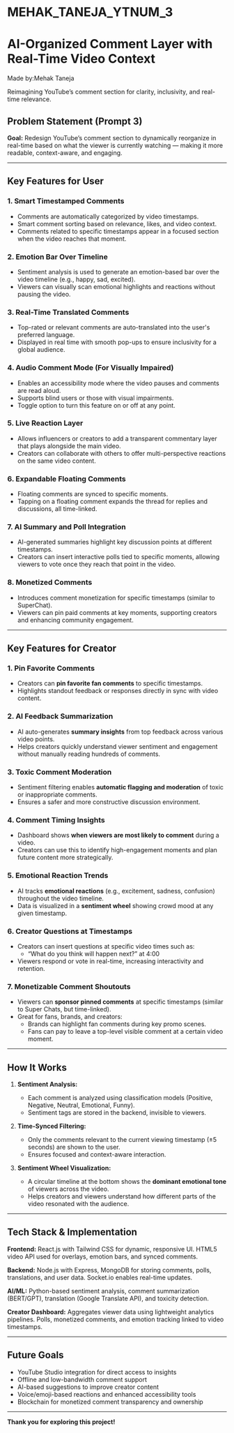 # MEHAK_TANEJA_YTNUM_3
# AI-Organized Comment Layer with Real-Time Video Context
Made by:Mehak Taneja


Reimagining YouTube’s comment section for clarity, inclusivity, and real-time relevance.

## Problem Statement (Prompt 3)

**Goal:** Redesign YouTube’s comment section to dynamically reorganize in real-time based on what the viewer is currently watching — making it more readable, context-aware, and engaging.

---

## Key Features for User

### 1. Smart Timestamped Comments

- Comments are automatically categorized by video timestamps.
- Smart comment sorting based on relevance, likes, and video context.
- Comments related to specific timestamps appear in a focused section when the video reaches that moment.

### 2. Emotion Bar Over Timeline

- Sentiment analysis is used to generate an emotion-based bar over the video timeline (e.g., happy, sad, excited).
- Viewers can visually scan emotional highlights and reactions without pausing the video.

### 3. Real-Time Translated Comments

- Top-rated or relevant comments are auto-translated into the user's preferred language.
- Displayed in real time with smooth pop-ups to ensure inclusivity for a global audience.

### 4. Audio Comment Mode (For Visually Impaired)

- Enables an accessibility mode where the video pauses and comments are read aloud.
- Supports blind users or those with visual impairments.
- Toggle option to turn this feature on or off at any point.

### 5. Live Reaction Layer

- Allows influencers or creators to add a transparent commentary layer that plays alongside the main video.
- Creators can collaborate with others to offer multi-perspective reactions on the same video content.

### 6. Expandable Floating Comments

- Floating comments are synced to specific moments.
- Tapping on a floating comment expands the thread for replies and discussions, all time-linked.

### 7. AI Summary and Poll Integration

- AI-generated summaries highlight key discussion points at different timestamps.
- Creators can insert interactive polls tied to specific moments, allowing viewers to vote once they reach that point in the video.

### 8. Monetized Comments

- Introduces comment monetization for specific timestamps (similar to SuperChat).
- Viewers can pin paid comments at key moments, supporting creators and enhancing community engagement.

---



## Key Features for Creator

### 1. Pin Favorite Comments

- Creators can **pin favorite fan comments** to specific timestamps.
- Highlights standout feedback or responses directly in sync with video content.

### 2. AI Feedback Summarization

- AI auto-generates **summary insights** from top feedback across various video points.
- Helps creators quickly understand viewer sentiment and engagement without manually reading hundreds of comments.

### 3. Toxic Comment Moderation

- Sentiment filtering enables **automatic flagging and moderation** of toxic or inappropriate comments.
- Ensures a safer and more constructive discussion environment.

### 4. Comment Timing Insights

- Dashboard shows **when viewers are most likely to comment** during a video.
- Creators can use this to identify high-engagement moments and plan future content more strategically.

### 5. Emotional Reaction Trends

- AI tracks **emotional reactions** (e.g., excitement, sadness, confusion) throughout the video timeline.
- Data is visualized in a **sentiment wheel** showing crowd mood at any given timestamp.

### 6. Creator Questions at Timestamps

- Creators can insert questions at specific video times such as:
  - “What do you think will happen next?” at 4:00
- Viewers respond or vote in real-time, increasing interactivity and retention.

### 7. Monetizable Comment Shoutouts

- Viewers can **sponsor pinned comments** at specific timestamps (similar to Super Chats, but time-linked).
- Great for fans, brands, and creators:
  - Brands can highlight fan comments during key promo scenes.
  - Fans can pay to leave a top-level visible comment at a certain video moment.

---

## How It Works

1. **Sentiment Analysis:**
   - Each comment is analyzed using classification models (Positive, Negative, Neutral, Emotional, Funny).
   - Sentiment tags are stored in the backend, invisible to viewers.

2. **Time-Synced Filtering:**
   - Only the comments relevant to the current viewing timestamp (±5 seconds) are shown to the user.
   - Ensures focused and context-aware interaction.

3. **Sentiment Wheel Visualization:**
   - A circular timeline at the bottom shows the **dominant emotional tone** of viewers across the video.
   - Helps creators and viewers understand how different parts of the video resonated with the audience.

---
## Tech Stack & Implementation

**Frontend:** React.js with Tailwind CSS for dynamic, responsive UI. HTML5 video API used for overlays, emotion bars, and synced comments.

**Backend:** Node.js with Express, MongoDB for storing comments, polls, translations, and user data. Socket.io enables real-time updates.

**AI/ML:** Python-based sentiment analysis, comment summarization (BERT/GPT), translation (Google Translate API), and toxicity detection.

**Creator Dashboard:** Aggregates viewer data using lightweight analytics pipelines. Polls, monetized comments, and emotion tracking linked to video timestamps.

---

## Future Goals

- YouTube Studio integration for direct access to insights  
- Offline and low-bandwidth comment support  
- AI-based suggestions to improve creator content  
- Voice/emoji-based reactions and enhanced accessibility tools  
- Blockchain for monetized comment transparency and ownership  

---

**Thank you for exploring this project!**

